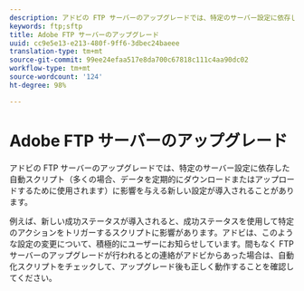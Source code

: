 ```yaml
---
description: アドビの FTP サーバーのアップグレードでは、特定のサーバー設定に依存した自動スクリプト（多くの場合、データを定期的にダウンロードまたはアップロードするために使用されます）に影響を与える新しい設定が導入されることがあります。
keywords: ftp;sftp
title: Adobe FTP サーバーのアップグレード
uuid: cc9e5e13-e213-480f-9ff6-3dbec24baeee
translation-type: tm+mt
source-git-commit: 99ee24efaa517e8da700c67818c111c4aa90dc02
workflow-type: tm+mt
source-wordcount: '124'
ht-degree: 98%

---
```



# Adobe FTP サーバーのアップグレード

アドビの FTP サーバーのアップグレードでは、特定のサーバー設定に依存した自動スクリプト（多くの場合、データを定期的にダウンロードまたはアップロードするために使用されます）に影響を与える新しい設定が導入されることがあります。

例えば、新しい成功ステータスが導入されると、成功ステータスを使用して特定のアクションをトリガーするスクリプトに影響があります。アドビは、このような設定の変更について、積極的にユーザーにお知らせしています。間もなく FTP サーバーのアップグレードが行われるとの連絡がアドビからあった場合は、自動化スクリプトをチェックして、アップグレード後も正しく動作することを確認してください。
